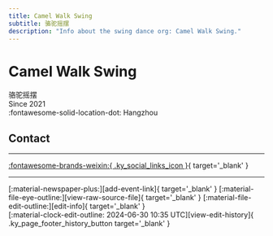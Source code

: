 ```yaml
---
title: Camel Walk Swing
subtitle: 骆驼摇摆
description: "Info about the swing dance org: Camel Walk Swing."
---
```


# Camel Walk Swing

骆驼摇摆  
Since 2021  
:fontawesome-solid-location-dot: Hangzhou  


## Contact


---

 [:fontawesome-brands-weixin:{ .ky_social_links_icon }](# "CamelwalkSwing骆驼摇摆"){ target='_blank' }

---

<div class="ky_page_footer" markdown>
<div class="ky_page_footer_trailing" markdown="span">
[:material-newspaper-plus:][add-event-link]{ target='_blank' }
[:material-file-eye-outline:][view-raw-source-file]{ target='_blank' }
[:material-file-edit-outline:][edit-info]{ target='_blank' }
</div>
<div class="ky_page_footer_leading" markdown="span">
[:material-clock-edit-outline: 2024-06-30 10:35 UTC][view-edit-history]{ .ky_page_footer_history_button target='_blank' }
</div>
</div>

[add-event-link]: https://github.com/swingdance/events/issues/new?assignees=&labels=add+event&projects=&template=02-add_entity.yml&title=%5Bcn%5D%20%3CName%3E&region=cn&province=Zhejiang&city=Hangzhou&org_id=camel-walk-swing "Add Event"
[view-raw-source-file]: https://github.com/swingdance/orgs/blob/main/cn/camel-walk-swing.json "View Raw Source File"
[edit-info]: https://github.com/swingdance/orgs/issues/new?assignees=&labels=update+org&projects=&template=03-update_entity.yml&title=%5Bcn%5D%20Camel%20Walk%20Swing&region=cn&id=camel-walk-swing&name=Camel%20Walk%20Swing "Edit Info"

[view-edit-history]: https://github.com/swingdance/orgs/commits/main/cn/camel-walk-swing.json "View Edit History"
